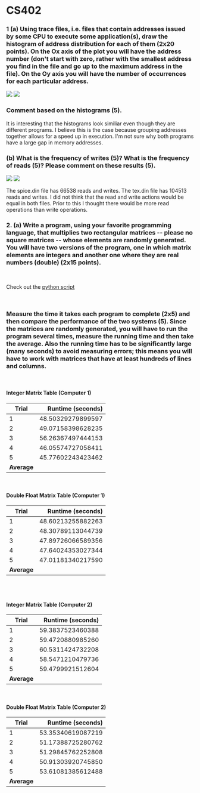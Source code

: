 # CS402


### 1 (a) Using trace files, i.e. files that contain addresses issued by some CPU to execute some application(s), draw the histogram of address distribution for each of them (2x20 points). On the Ox axis of the plot you will have the address number (don't start with zero, rather with the smallest address you find in the file and go up to the maximum address in the file). On the Oy axis you will have the number of occurrences for each particular address. 

<img src="images/Hw1_hist1_spice.png">
<img src="images/Hw1_hist1_tex.png">

### Comment based on the histograms (5). 
It is interesting that the histograms look similiar even though they are different programs. I believe this is the case because grouping addresses together allows for a speed up in execution. I'm not sure why both programs have a large gap in memory addresses.

### (b) What is the frequency of writes (5)? What is the frequency of reads (5)? Please comment on these results (5). 

<img src="images/Hw1_bar_spice.png">
<img src="images/Hw1_bar_tex.png">

The spice.din file has 66538 reads and writes. The tex.din file has 104513 reads and writes. I did not think that the read and write actions would be equal in both files. Prior to this I thought there would be more read operations than write operations.

### 2. (a) Write a program, using your favorite programming language, that multiplies two rectangular matrices -- please no square matrices -- whose elements are randomly generated. You will have two versions of the program, one in which matrix elements are integers and another one where they are real numbers (double) (2x15 points). 

<br>

Check out the [python script](scripts/matrix.py)

<br>

### Measure the time it takes each program to complete (2x5) and then compare the performance of the two systems (5). Since the matrices are randomly generated, you will have to run the program several times, measure the running time and then take the average. Also the running time has to be significantly large (many seconds) to avoid measuring errors; this means you will have to work with matrices that have at least hundreds of lines and columns.  

<br>

#### **Integer Matrix Table (Computer 1)**

| Trial | Runtime (seconds)       
| ----|-------------:
| 1| 48.50329279899597 
| 2| 49.07158398628235       
| 3| 56.26367497444153
| 4| 46.05574727058411
| 5| 45.77602243423462
|**Average**| 

<br>

#### **Double Float Matrix Table (Computer 1)**

| Trial | Runtime (seconds)       
| ----|-------------:
| 1| 48.60213255882263 
| 2| 48.30789113044739       
| 3| 47.89726066589356
| 4| 47.64024353027344
| 5| 47.01181340217590
|**Average**| 

<br>
<br>

#### **Integer Matrix Table (Computer 2)**

| Trial | Runtime (seconds)       
| ----|-------------:
| 1|  59.3837523460388
| 2|  59.4720880985260    
| 3|  60.5311424732208
| 4|  58.5471210479736
| 5|  59.4799921512604
|**Average**| 

<br>

#### **Double Float Matrix Table (Computer 2)**

| Trial | Runtime (seconds)       
| ----|-------------:
| 1|  53.35340619087219
| 2|  51.17388725280762      
| 3|  51.29845762252808
| 4|  50.91303920745850
| 5|  53.61081385612488
|**Average**| 